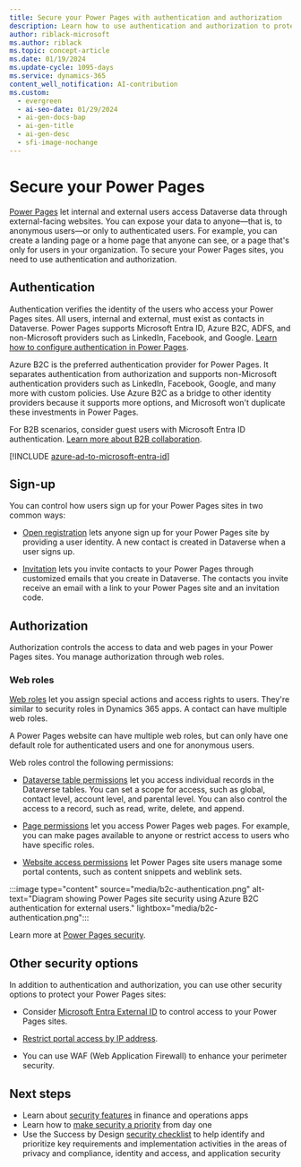 ```yaml
---
title: Secure your Power Pages with authentication and authorization
description: Learn how to use authentication and authorization to protect your data and web pages in Power Pages, which let you access Dataverse data through external websites.
author: riblack-microsoft
ms.author: riblack
ms.topic: concept-article
ms.date: 01/19/2024
ms.update-cycle: 1095-days
ms.service: dynamics-365
content_well_notification: AI-contribution
ms.custom:
  - evergreen
  - ai-seo-date: 01/29/2024
  - ai-gen-docs-bap
  - ai-gen-title
  - ai-gen-desc
  - sfi-image-nochange
---
```


# Secure your Power Pages

[Power Pages](/power-pages/introduction) let internal and external users access Dataverse data through external-facing websites. You can expose your data to anyone&mdash;that is, to anonymous users&mdash;or only to authenticated users. For example, you can create a landing page or a home page that anyone can see, or a page that's only for users in your organization. To secure your Power Pages sites, you need to use authentication and authorization.

## Authentication

Authentication verifies the identity of the users who access your Power Pages sites. All users, internal and external, must exist as contacts in Dataverse. Power Pages supports Microsoft Entra ID, Azure B2C, ADFS, and non-Microsoft providers such as LinkedIn, Facebook, and Google. [Learn how to configure authentication in Power Pages](/power-pages/security/configure-portal-authentication).

Azure B2C is the preferred authentication provider for Power Pages. It separates authentication from authorization and supports non-Microsoft authentication providers such as LinkedIn, Facebook, Google, and many more with custom policies. Use Azure B2C as a bridge to other identity providers because it supports more options, and Microsoft won't duplicate these investments in Power Pages.

For B2B scenarios, consider guest users with Microsoft Entra ID authentication. [Learn more about B2B collaboration](/entra/external-id/what-is-b2b).

[!INCLUDE [azure-ad-to-microsoft-entra-id](~/../shared-content/shared/azure-ad-to-microsoft-entra-id.md)]

## Sign-up

You can control how users sign up for your Power Pages sites in two common ways:

- [Open registration](/powerapps/maker/portals/configure/configure-portal-authentication#open-registration) lets anyone sign up for your Power Pages site by providing a user identity. A new contact is created in Dataverse when a user signs up.

- [Invitation](/powerapps/maker/portals/configure/invite-contacts) lets you invite contacts to your Power Pages through customized emails that you create in Dataverse. The contacts you invite receive an email with a link to your Power Pages site and an invitation code.

## Authorization

Authorization controls the access to data and web pages in your Power Pages sites. You manage authorization through web roles.

### Web roles

[Web roles](/powerapps/maker/portals/configure/create-web-roles) let you assign special actions and access rights to users. They're similar to security roles in Dynamics 365 apps. A contact can have multiple web roles.

A Power Pages website can have multiple web roles, but can only have one default role for authenticated users and one for anonymous users.

Web roles control the following permissions:

- [Dataverse table permissions](/power-pages/security/table-permissions) let you access individual records in the Dataverse tables. You can set a scope for access, such as global, contact level, account level, and parental level. You can also control the access to a record, such as read, write, delete, and append.

- [Page permissions](/power-pages/security/page-security) let you access Power Pages web pages. For example, you can make pages available to anyone or restrict access to users who have specific roles.

- [Website access permissions](/power-pages/security/website-access-permission) let Power Pages site users manage some portal contents, such as content snippets and weblink sets.

:::image type="content" source="media/b2c-authentication.png" alt-text="Diagram showing Power Pages site security using Azure B2C authentication for external users." lightbox="media/b2c-authentication.png":::

Learn more at [Power Pages security](/power-pages/security/power-pages-security). <!--Use [Site Checker](/powerapps/maker/portals/admin/site-checker) to make sure your Power Pages sites don't expose any data to anonymous users by mistake.-->

## Other security options

In addition to authentication and authorization, you can use other security options to protect your Power Pages sites:

- Consider [Microsoft Entra External ID](/entra/external-id/external-identities-overview) to control access to your Power Pages sites.

- [Restrict portal access by IP address](/power-pages/admin/ip-address-restrict).

- You can use WAF (Web Application Firewall) to enhance your perimeter security.

## Next steps

- Learn about [security features](security-strategy-product-oa.md) in finance and operations apps
- Learn how to [make security a priority](security-strategy-day-one-priority.md) from day one
- Use the Success by Design [security checklist](security-strategy-checklist.md) to help identify and prioritize key requirements and implementation activities in the areas of privacy and compliance, identity and access, and application security
